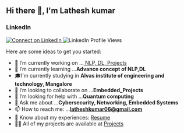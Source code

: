 ## Hi there 👋, I'm Lathesh kumar
### LinkedIn
<p align="left">
  <a href="https://www.linkedin.com/in/latheshkumarsr" target="_blank">
    <img src="https://img.shields.io/badge/-Connect%20on%20LinkedIn-2867B2?logo=linkedin&style=for-the-badge" alt="Connect on LinkedIn" />
  </a>
  <img src="https://komarev.com/ghpvc/?username=latheshkumarsr&label=Profile%20views&color=2867B2&style=flat" alt="LinkedIn Profile Views" />
</p>

Here are some ideas to get you started:

- 🔭 I’m currently working on ...[ NLP, DL, Projects ](https://github.com/latheshkumarsr)
- 🌱 I’m currently learning ...**Advance concept of NLP,DL**
- 🎓I'm currently studying in **Alvas institute of engineering and technology, Mangalore**
- 👯 I’m looking to collaborate on ...**Embedded_Projects**
- 🤔 I’m looking for help with ...**Quantum computing**
- 💬 Ask me about ...**Cybersecurity, Networking, Embedded Systems**
- 📫 How to reach me: ...**latheshkumar06@gmail.com**
- 📄 Know about my experiences: [Resume](https://drive.google.com/file/d/1J2ISW34BYyMe6-ASVCDSCPtHOENEt5ad/view?usp=sharing)
- 👨‍💻 All of my projects are available at [Projects](https://github.com/latheshkumarsr/Projects/)





